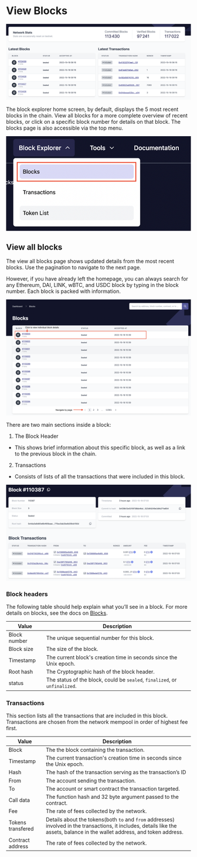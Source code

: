 # View Blocks

![Block view!](../../../assets/images/block-tx.png "View blocks on zkSync")

The block explorer home screen, by default, displays the 5 most recent blocks in the chain. 
View all blocks for a more complete overview of recent blocks, or click on a specific block number for details on that block.
The blocks page is also accessible via the top menu.

![Access the block page](../../../assets/images/block-menu.png "Blocks menu")

## View all blocks

The view all blocks page shows updated details from the most recent blocks. Use the pagination to navigate to the next page.

However, if you have already left the homepage, you can always search for any Ethereum, DAI, LINK, wBTC, and USDC block by typing in the block number.
Each block is packed with information. 

![View all blocks](../../../assets/images/view-block.png "View all blocks")

There are two main sections inside a block:

1. The Block Header
- This shows brief information about this specific block, as well as a link to the previous block in the chain.
2. Transactions
- Consists of lists of all the transactions that were included in this block. 

![Single block page!](../../../assets/images/single-block.png "View a single block")

### Block headers
The following table should help explain what you’ll see in a block.
For more details on blocks, see the docs on [Blocks](../../../dev/developer-guides/transactions/blocks.md).

| Value            | Description      |
| ----------------------- | --------- |
| Block number            | The unique sequential number for this block.|
| Block size              | The size of the block.  |
| Timestamp               | The current block's creation time in seconds since the Unix epoch. |
| Root hash               | The Cryptographic hash of the block header. |
| status                  | The status of the block, could be `sealed`, `finalized`, or `unfinalized`.  |

### Transactions

This section lists all the transactions that are included in this block. 
Transactions are chosen from the network mempool in order of highest fee first.

| Value            | Description      |
| ----------------------- | --------- |
| Block                   | The the block containing the transaction.|
| Timestamp               | The current transaction's creation time in seconds since the Unix epoch.  |
| Hash                    | The hash of the transaction serving as the transaction’s ID |
| From                    | The account sending the transaction. |
| To                      | The account or smart contract the transaction targeted. |
| Call data               | The function hash and 32 byte argument passed to the contract. |
| Fee                     | The rate of fees collected by the network. |
| Tokens transfered       | Details about the tokens(both `to` and `from` addresses) involved in the transactions, it includes, details like the assets, balance in the wallet address, and token address. |
| Contract address        | The rate of fees collected by the network. |